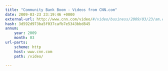 ```yaml
---
title: "Community Bank Boom - Videos from CNN.com"
date: 2009-03-23 23:19:46 +0000
external-url: http://www.cnn.com/video/#/video/business/2009/03/23/am.carroll.bank.boom.cnn
hash: 3d592d973ba5f037cafb7e5343bbd845
annum:
    year: 2009
    month: 03
url-parts:
    scheme: http
    host: www.cnn.com
    path: /video/

---
```



